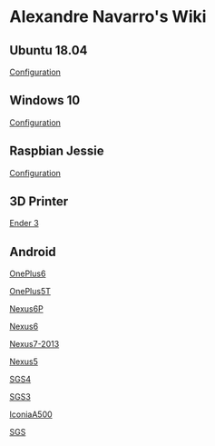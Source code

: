 Alexandre Navarro's Wiki
====

Ubuntu 18.04
------
[Configuration](https://github.com/alexandrenavarro/wiki/blob/master/ubuntu-18.04/Configuration.md)

Windows 10
------
[Configuration](https://github.com/alexandrenavarro/wiki/blob/master/windows-10/Configuration.md)

Raspbian Jessie
------
[Configuration](https://github.com/alexandrenavarro/wiki/blob/master/aspbian-jessie/Configuration.md)


3D Printer
-------
[Ender 3](https://github.com/alexandrenavarro/wiki/blob/master/3d-printer/Ender3.md)


Android
-------

[OnePlus6](https://github.com/alexandrenavarro/wiki/blob/master/android/OnePlus6.md)

[OnePlus5T](https://github.com/alexandrenavarro/wiki/blob/master/android/OnePlus5T.md)

[Nexus6P](https://github.com/alexandrenavarro/wiki/blob/master/android/Nexus6P.md)

[Nexus6](https://github.com/alexandrenavarro/wiki/blob/master/android/Nexus6.md)

[Nexus7-2013](https://github.com/alexandrenavarro/wiki/blob/master/android/Nexus7-2013.md)

[Nexus5](https://github.com/alexandrenavarro/wiki/blob/master/android/Nexus5.md)

[SGS4](https://github.com/alexandrenavarro/wiki/blob/master/android/SGS4.md)

[SGS3](https://github.com/alexandrenavarro/wiki/blob/master/android/SGS3.md)

[IconiaA500](https://github.com/alexandrenavarro/wiki/blob/master/android/IconiaA500.md)

[SGS](https://github.com/alexandrenavarro/wiki/blob/master/android/SGS.md)






